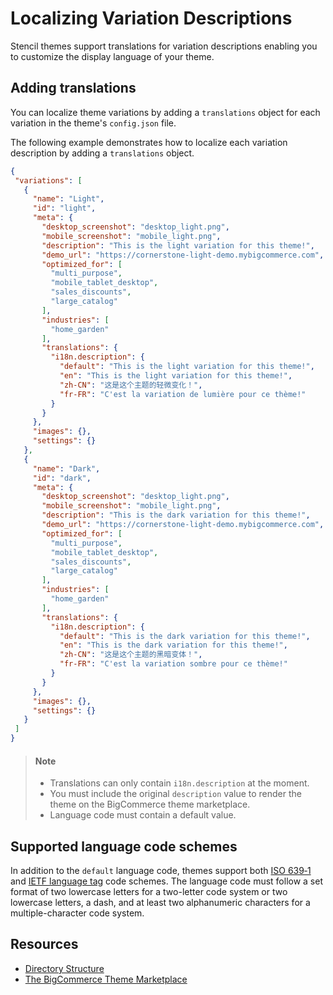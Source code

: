 # Localizing Variation Descriptions



Stencil themes support translations for variation descriptions enabling you to customize the display language of your theme.

## Adding translations

You can localize theme variations by adding a `translations` object for each variation in the theme's `config.json` file. 

The following example demonstrates how to localize each variation description by adding a `translations` object.

```json
{
 "variations": [
   {
     "name": "Light",
     "id": "light",
     "meta": {
       "desktop_screenshot": "desktop_light.png",
       "mobile_screenshot": "mobile_light.png",
       "description": "This is the light variation for this theme!",
       "demo_url": "https://cornerstone-light-demo.mybigcommerce.com",
       "optimized_for": [
         "multi_purpose",
         "mobile_tablet_desktop",
         "sales_discounts",
         "large_catalog"
       ],
       "industries": [
         "home_garden"
       ],
       "translations": {
         "i18n.description": {
           "default": "This is the light variation for this theme!",
           "en": "This is the light variation for this theme!",
           "zh-CN": "这是这个主题的轻微变化！",
           "fr-FR": "C'est la variation de lumière pour ce thème!"
         }
       }
     },
     "images": {},
     "settings": {}
   },
   {
     "name": "Dark",
     "id": "dark",
     "meta": {
       "desktop_screenshot": "desktop_light.png",
       "mobile_screenshot": "mobile_light.png",
       "description": "This is the dark variation for this theme!",
       "demo_url": "https://cornerstone-light-demo.mybigcommerce.com",
       "optimized_for": [
         "multi_purpose",
         "mobile_tablet_desktop",
         "sales_discounts",
         "large_catalog"
       ],
       "industries": [
         "home_garden"
       ],
       "translations": {
         "i18n.description": {
           "default": "This is the dark variation for this theme!",
           "en": "This is the dark variation for this theme!",
           "zh-CN": "这是这个主题的黑暗变体！",
           "fr-FR": "C'est la variation sombre pour ce thème!"
         }
       }
     },
     "images": {},
     "settings": {}
   }
 ]
}
```

<!-- theme: info -->

> #### Note
> * Translations can only contain `i18n.description` at the moment.
> * You must include the original `description` value to render the theme on the BigCommerce theme marketplace.
> * Language code must contain a default value.


## Supported language code schemes

In addition to the `default` language code, themes support both [ISO 639‑1](https://en.wikipedia.org/wiki/ISO_639-1) and [IETF language tag](https://en.wikipedia.org/wiki/IETF_language_tag) code schemes.
The language code must follow a set format of two lowercase letters for a two-letter code system or two lowercase letters, a dash, and at least two alphanumeric characters for a multiple-character code system.

## Resources

* [Directory Structure](https://developer.bigcommerce.com/stencil-docs/storefront-customization/directory-structure)
* [The BigCommerce Theme Marketplace](https://support.bigcommerce.com/s/article/The-Bigcommerce-Themes-Marketplace?language=en_US)
